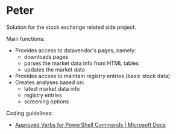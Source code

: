 # Peter
Solution for the stock exchange related side project.

Main functions:
* Provides access to datavendor's pages, namely:
  * downloads pages
  * parses the market data info from HTML tables
  * updates the market data
* Provides access to maintain registry entries (basic stock data)
* Creates analyses based on:
  * latest market data info
  * registry entries
  * screening options
  

Coding guidelines:
* [Approved Verbs for PowerShell Commands | Microsoft Docs](https://docs.microsoft.com/en-us/powershell/scripting/developer/cmdlet/approved-verbs-for-windows-powershell-commands)
